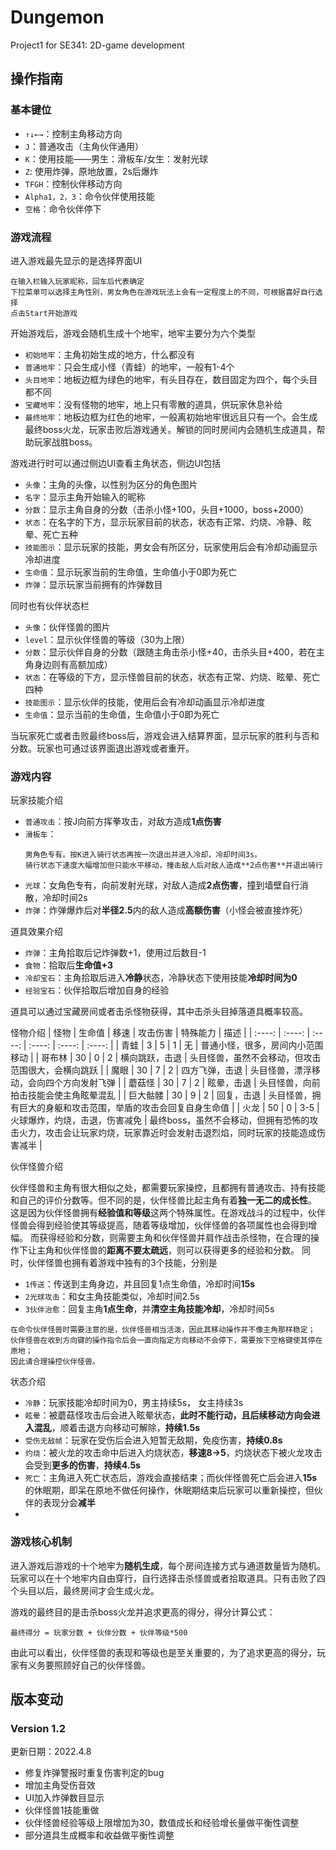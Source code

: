 # Dungemon
Project1 for SE341: 2D-game development
## 操作指南

### 基本键位
* `↑↓←→`：控制主角移动方向
* `J`：普通攻击（主角伙伴通用）
* `K`：使用技能——男生：滑板车/女生：发射光球
* `Z`: 使用炸弹，原地放置，2s后爆炸
* `TFGH`：控制伙伴移动方向
* `Alpha1，2，3`：命令伙伴使用技能
* `空格`：命令伙伴停下

### 游戏流程

进入游戏最先显示的是选择界面UI
```shell
在输入栏输入玩家昵称，回车后代表确定
下拉菜单可以选择主角性别，男女角色在游戏玩法上会有一定程度上的不同，可根据喜好自行选择
点击Start开始游戏
```
开始游戏后，游戏会随机生成十个地牢，地牢主要分为六个类型
* `初始地牢`：主角初始生成的地方，什么都没有
* `普通地牢`：只会生成小怪（青蛙）的地牢，一般有1-4个
* `头目地牢`：地板边框为绿色的地牢，有头目存在，数目固定为四个，每个头目都不同
* `宝藏地牢`：没有怪物的地牢，地上只有零散的道具，供玩家休息补给
* `最终地牢`：地板边框为红色的地牢，一般离初始地牢很远且只有一个。会生成最终boss火龙，玩家击败后游戏通关。解锁的同时房间内会随机生成道具，帮助玩家战胜boss。

游戏进行时可以通过侧边UI查看主角状态，侧边UI包括
* `头像`：主角的头像，以性别为区分的角色图片
* `名字`：显示主角开始输入的昵称
* `分数`：显示主角自身的分数（击杀小怪+100，头目+1000，boss+2000）
* `状态`：在名字的下方，显示玩家目前的状态，状态有正常、灼烧、冷静、眩晕、死亡五种
* `技能图示`：显示玩家的技能，男女会有所区分，玩家使用后会有冷却动画显示冷却进度
* `生命值`：显示玩家当前的生命值，生命值小于0即为死亡
* `炸弹`：显示玩家当前拥有的炸弹数目

同时也有伙伴状态栏
* `头像`：伙伴怪兽的图片
* `level`：显示伙伴怪兽的等级（30为上限）
* `分数`：显示伙伴自身的分数（跟随主角击杀小怪+40，击杀头目+400，若在主角身边则有高额加成）
* `状态`：在等级的下方，显示怪兽目前的状态，状态有正常、灼烧、眩晕、死亡四种
* `技能图示`：显示伙伴的技能，使用后会有冷却动画显示冷却进度
* `生命值`：显示当前的生命值，生命值小于0即为死亡

当玩家死亡或者击败最终boss后，游戏会进入结算界面，显示玩家的胜利与否和分数。玩家也可通过该界面退出游戏或者重开。

### 游戏内容

玩家技能介绍
* `普通攻击`：按J向前方挥拳攻击，对敌方造成**1点伤害**
* `滑板车`：
  ```shell
  男角色专有。按K进入骑行状态再按一次退出并进入冷却，冷却时间3s。
  骑行状态下速度大幅增加但只能水平移动，撞击敌人后对敌人造成**2点伤害**并退出骑行
  ```
* `光球`：女角色专有，向前发射光球，对敌人造成**2点伤害**，撞到墙壁自行消散，冷却时间2s
* `炸弹`：炸弹爆炸后对**半径2.5**内的敌人造成**高额伤害**（小怪会被直接炸死）

道具效果介绍
* `炸弹`：主角拾取后记炸弹数+1，使用过后数目-1
* `食物`：拾取后**生命值+3**
* `冷却宝石`：主角拾取后进入**冷静**状态，冷静状态下使用技能**冷却时间为0**
* `经验宝石`：伙伴拾取后增加自身的经验

道具可以通过宝藏房间或者击杀怪物获得，其中击杀头目掉落道具概率较高。

怪物介绍
| 怪物 | 生命值 | 移速 | 攻击伤害 | 特殊能力 | 描述 |
| :----: | :----: | :----: | :----: | :----: | :----: |
| 青蛙 | 3 | 5 | 1 | 无 | 普通小怪，很多，房间内小范围移动 |
| 哥布林 | 30 | 0 | 2 | 横向跳跃，击退 | 头目怪兽，虽然不会移动，但攻击范围很大，会横向跳跃 |
| 魔眼 | 30 | 7 | 2 | 四方飞弹，击退 | 头目怪兽，漂浮移动，会向四个方向发射飞弹 |
| 蘑菇怪 | 30 | 7 | 2 | 眩晕，击退 | 头目怪兽，向前拍击技能会使主角眩晕混乱 |
| 巨大骷髅 | 30 | 9 | 2 | 回复，击退 | 头目怪兽，拥有巨大的身躯和攻击范围，举盾的攻击会回复自身生命值 |
| 火龙 | 50 | 0 | 3-5 | 火球爆炸，灼烧，击退，伤害减免 | 最终boss，虽然不会移动，但拥有恐怖的攻击火力，攻击会让玩家灼烧，玩家靠近时会发射击退烈焰，同时玩家的技能造成伤害减半 |

伙伴怪兽介绍

伙伴怪兽和主角有很大相似之处，都需要玩家操控，且都拥有普通攻击、持有技能和自己的评价分数等。但不同的是，伙伴怪兽比起主角有着**独一无二的成长性**。
这是因为伙伴怪兽拥有**经验值和等级**这两个特殊属性。在游戏战斗的过程中，伙伴怪兽会得到经验使其等级提高，随着等级增加，伙伴怪兽的各项属性也会得到增幅。
而获得经验和分数，则需要主角和伙伴怪兽并肩作战击杀怪物，在合理的操作下让主角和伙伴怪兽的**距离不要太疏远**，则可以获得更多的经验和分数。
同时，伙伴怪兽也拥有着游戏中独有的3个技能，分别是
* `1传送`：传送到主角身边，并且回复1点生命值，冷却时间**15s**
* `2光球攻击`：和女主角技能类似，冷却时间2.5s
* `3伙伴治愈`：回复主角**1点生命**，并**清空主角技能冷却**，冷却时间5s

```shell
在命令伙伴怪兽时需要注意的是，伙伴怪兽相当活泼，因此其移动操作并不像主角那样稳定；
伙伴怪兽在收到方向键的操作指令后会一直向指定方向移动不会停下，需要按下空格键使其停在原地；
因此请合理操控伙伴怪兽。
```

状态介绍
* `冷静`：玩家技能冷却时间为0，男主持续5s， 女主持续3s
* `眩晕`：被蘑菇怪攻击后会进入眩晕状态，**此时不能行动，且后续移动方向会进入混乱**，顺着击退方向移动可解除，**持续1.5s**
* `受伤无敌帧`：玩家在受伤后会进入短暂无敌期，免疫伤害，**持续0.8s**
* `灼烧`：被火龙的攻击命中后进入灼烧状态，**移速8->5**，灼烧状态下被火龙攻击会受到**更多的伤害**，**持续4.5s**
*  `死亡`：主角进入死亡状态后，游戏会直接结束；而伙伴怪兽死亡后会进入**15s**的休眠期，即呆在原地不做任何操作，休眠期结束后玩家可以重新操控，但伙伴的表现分会**减半**
*  

### 游戏核心机制

进入游戏后游戏的十个地牢为**随机生成**，每个房间连接方式与通道数量皆为随机。玩家可以在十个地牢内自由穿行，自行选择击杀怪兽或者拾取道具。只有击败了四个头目以后，最终房间才会生成火龙。

游戏的最终目的是击杀boss火龙并追求更高的得分，得分计算公式：
```shell
最终得分 = 玩家分数 + 伙伴分数 + 伙伴等级*500
```
由此可以看出，伙伴怪兽的表现和等级也是至关重要的，为了追求更高的得分，玩家有义务要照顾好自己的伙伴怪兽。



## 版本变动

### Version 1.2
更新日期：2022.4.8
- 修复炸弹警报时重复伤害判定的bug
- 增加主角受伤音效
- UI加入炸弹数目显示
- 伙伴怪兽1技能重做
- 伙伴怪兽经验等级上限增加为30，数值成长和经验增长量做平衡性调整
- 部分道具生成概率和收益做平衡性调整
    

